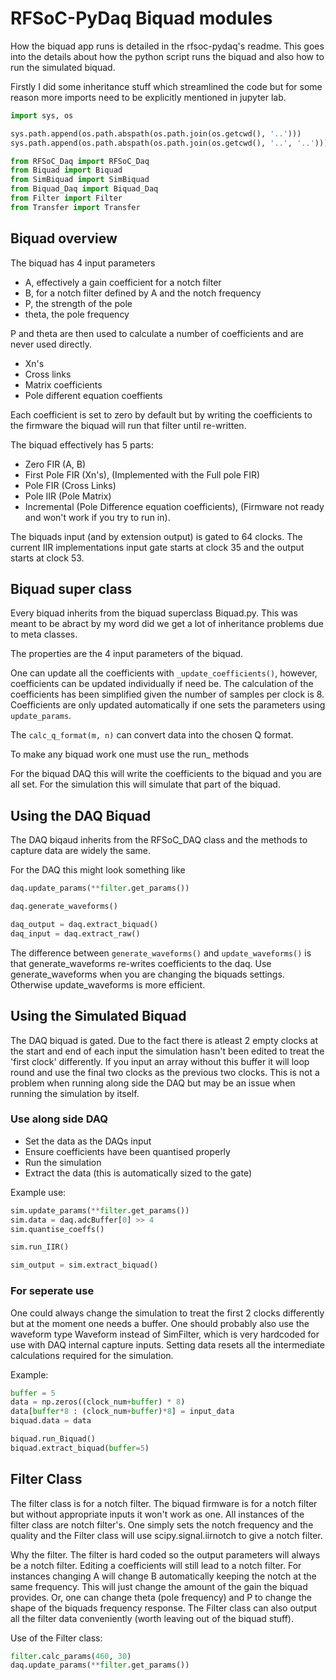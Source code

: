 # RFSoC-PyDaq Biquad modules

How the biquad app runs is detailed in the rfsoc-pydaq's readme. This goes into the details about how the python script runs the biquad and also how to run the simulated biquad.

Firstly I did some inheritance stuff which streamlined the code but for some reason more imports need to be explicitly mentioned in jupyter lab.

```python
import sys, os

sys.path.append(os.path.abspath(os.path.join(os.getcwd(), '..')))
sys.path.append(os.path.abspath(os.path.join(os.getcwd(), '..', '..')))

from RFSoC_Daq import RFSoC_Daq
from Biquad import Biquad
from SimBiquad import SimBiquad
from Biquad_Daq import Biquad_Daq
from Filter import Filter
from Transfer import Transfer
```

## Biquad overview

The biquad has 4 input parameters
- A, effectively a gain coefficient for a notch filter
- B, for a notch filter defined by A and the notch frequency
- P, the strength of the pole
- theta, the pole frequency

P and theta are then used to calculate a number of coefficients and are never used directly.

- Xn's
- Cross links
- Matrix coefficients
- Pole different equation coeffients

Each coefficient is set to zero by default but by writing the coefficients to the firmware the biquad will run that filter until re-written.

The biquad effectively has 5 parts:

- Zero FIR (A, B)
- First Pole FIR (Xn's), (Implemented with the Full pole FIR)
- Pole FIR (Cross Links)
- Pole IIR (Pole Matrix)
- Incremental (Pole Difference equation coefficients), (Firmware not ready and won't work if you try to run in).

The biquads input (and by extension output) is gated to 64 clocks. The current IIR implementations input gate starts at clock 35 and the output starts at clock 53.

## Biquad super class

Every biquad inherits from the biquad superclass Biquad.py. This was meant to be abract by my word did we get a lot of inheritance problems due to meta classes.

The properties are the 4 input parameters of the biquad.

One can update all the coefficients with `_update_coefficients()`, however, coefficients can be updated individually if need be. The calculation of the coefficients has been simplified given the number of samples per clock is 8. Coefficients are only updated automatically if one sets the parameters using `update_params`.

The `calc_q_format(m, n)` can convert data into the chosen Q format.

To make any biquad work one must use the run_ methods

For the biquad DAQ this will write the coefficients to the biquad and you are all set. For the simulation this will simulate that part of the biquad.

## Using the DAQ Biquad

The DAQ biqaud inherits from the RFSoC_DAQ class and the methods to capture data are widely the same.

For the DAQ this might look something like

```python
daq.update_params(**filter.get_params())

daq.generate_waveforms()

daq_output = daq.extract_biquad()
daq_input = daq.extract_raw()
```

The difference between `generate_waveforms()` and `update_waveforms()` is that generate_waveforms re-writes coefficients to the daq. Use generate_waveforms when you are changing the biquads settings. Otherwise update_waveforms is more efficient.

## Using the Simulated Biquad

The DAQ biquad is gated. Due to the fact there is atleast 2 empty clocks at the start and end of each input the simulation hasn't been edited to treat the 'first clock' differently. If you input an array without this buffer it will loop round and use the final two clocks as the previous two clocks. This is not a problem when running along side the DAQ but may be an issue when running the simulation by itself. 

### Use along side DAQ

- Set the data as the DAQs input
- Ensure coefficients have been quantised properly
- Run the simulation
- Extract the data (this is automatically sized to the gate)

Example use:

```python
sim.update_params(**filter.get_params())
sim.data = daq.adcBuffer[0] >> 4
sim.quantise_coeffs()

sim.run_IIR()

sim_output = sim.extract_biquad()
```

### For seperate use

One could always change the simulation to treat the first 2 clocks differently but at the moment one needs a buffer. One should probably also use the waveform type Waveform instead of SimFilter, which is very hardcoded for use with DAQ internal capture inputs. Setting data resets all the intermediate calculations required for the simulation.

Example:
```python
buffer = 5
data = np.zeros((clock_num+buffer) * 8)
data[buffer*8 : (clock_num+buffer)*8] = input_data
biquad.data = data

biquad.run_Biquad()
biquad.extract_biquad(buffer=5)
```

## Filter Class

The filter class is for a notch filter. The biquad firmware is for a notch filter but without appropriate inputs it won't work as one. All instances of the filter class are notch filter's. One simply sets the notch frequency and the quality and the Filter class will use scipy.signal.iirnotch to give a notch filter.

Why the filter. The filter is hard coded so the output parameters will always be a notch filter. Editing a coefficients will still lead to a notch filter. For instances changing A will change B automatically keeping the notch at the same frequency. This will just change the amount of the gain the biquad provides. Or, one can change theta (pole frequency) and P to change the shape of the biquads frequency response. 
The Filter class can also output all the filter data conveniently (worth leaving out of the biquad stuff).

Use of the Filter class:

```python
filter.calc_params(460, 30)
daq.update_params(**filter.get_params())
```